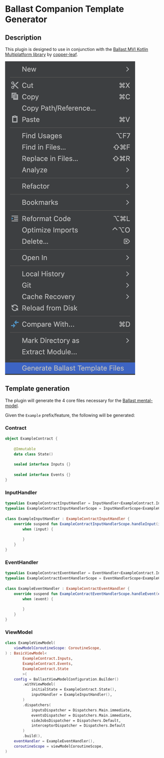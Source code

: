 # Ballast Companion Template Generator

## Description
<!-- Plugin description -->
This plugin is designed to use in conjunction with the [Ballast MVI Kotlin Multiplatform library](https://github.com/copper-leaf/ballast) by [copper-leaf](https://github.com/copper-leaf).
<!-- Plugin description end -->

![](./docs/screenshot.png)

## Template generation

The plugin will generate the 4 core files necessary for the [Ballast mental-model](https://copper-leaf.github.io/ballast/wiki/usage/mental-model/).

Given the `Example` prefix/feature, the following will be generated:

### Contract
```kotlin
object ExampleContract {

    @Immutable
    data class State()

    sealed interface Inputs {}

    sealed interface Events {}
}
```
### InputHandler
```kotlin
typealias ExampleContractInputHandler = InputHandler<ExampleContract.Inputs, ExampleContract.Events, ExampleContract.State>
typealias ExampleContractInputHandlerScope = InputHandlerScope<ExampleContract.Inputs, ExampleContract.Events, ExampleContract.State>

class ExampleInputHandler : ExampleContractInputHandler {
    override suspend fun ExampleContractInputHandlerScope.handleInput(input: ExampleContract.Inputs) {
        when (input) {
            
        }
    }
}   
```

### EventHandler
```kotlin
typealias ExampleContractEventHandler = EventHandler<ExampleContract.Inputs, ExampleContract.Events, ExampleContract.State>
typealias ExampleContractEventHandlerScope = EventHandlerScope<ExampleContract.Inputs, ExampleContract.Events, ExampleContract.State>

class ExampleEventHandler : ExampleContractEventHandler {
    override suspend fun ExampleContractEventHandlerScope.handleEvent(event: ExampleContract.Events) {
        when (event) {
            
        }
    }
}
```

### ViewModel
```kotlin
class ExampleViewModel(
    viewModelCoroutineScope: CoroutineScope,
) : BasicViewModel<
        ExampleContract.Inputs,
        ExampleContract.Events,
        ExampleContract.State
        >(
    config = BallastViewModelConfiguration.Builder()
        .withViewModel(
            initialState = ExampleContract.State(),
            inputHandler = ExampleInputHandler(),
        )
        .dispatchers(
            inputsDispatcher = Dispatchers.Main.immediate,
            eventsDispatcher = Dispatchers.Main.immediate,
            sideJobsDispatcher = Dispatchers.Default,
            interceptorDispatcher = Dispatchers.Default
        )
        .build(),
    eventHandler = ExampleEventHandler(),
    coroutineScope = viewModelCoroutineScope,
)
```